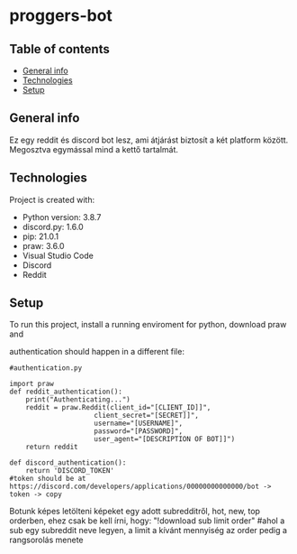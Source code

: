 # proggers-bot

## Table of contents
* [General info](#general-info)
* [Technologies](#technologies)
* [Setup](#setup)

## General info
Ez egy reddit és discord bot lesz, ami átjárást biztosít a két platform között. Megosztva egymással mind a kettő tartalmát.

## Technologies
Project is created with:
* Python version: 3.8.7
* discord.py: 1.6.0
* pip: 21.0.1
* praw: 3.6.0
* Visual Studio Code
* Discord
* Reddit

## Setup
To run this project, install a running enviroment for python, download praw and 

authentication should happen in a different file:
```
#authentication.py

import praw
def reddit_authentication():
    print("Authenticating...")
    reddit = praw.Reddit(client_id="[CLIENT_ID]]",
                     client_secret="[SECRET]]",
                     username="[USERNAME]",
                     password="[PASSWORD]",
                     user_agent="[DESCRIPTION OF BOT]]")
    return reddit

def discord_authentication():
    return 'DISCORD_TOKEN'
#token should be at https://discord.com/developers/applications/00000000000000/bot -> token -> copy
```

Botunk képes letölteni képeket egy adott subredditről, hot, new, top orderben, ehez csak be kell írni, hogy: "!download sub limit order" #ahol a sub egy subreddit neve legyen, a limit a kívánt mennyiség az order pedig a rangsorolás menete

